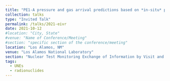 ```yaml
---
title: "PE1-A pressure and gas arrival predictions based on *in-situ* permeability measurements"
collection: talks
type: "Invited Talk"
permalink: /talks/2021-eivr
date: 2021-10-12
#location: "City, State"
#venue: "Name of Conference/Meeting"
#section: "specific section of the conference/meeting"
location: "Los Alamos, NM"
venue: "Los Alamos National Laboratory"
section: "Nuclear Test Monitoring Exchange of Information by Visit and Report (EIVR) 58"
tags:
  - UNEs
  - radionuclides
---
```


<!-- This is a description of your conference proceedings talk, note the different field in type. You can put anything in this field. -->




